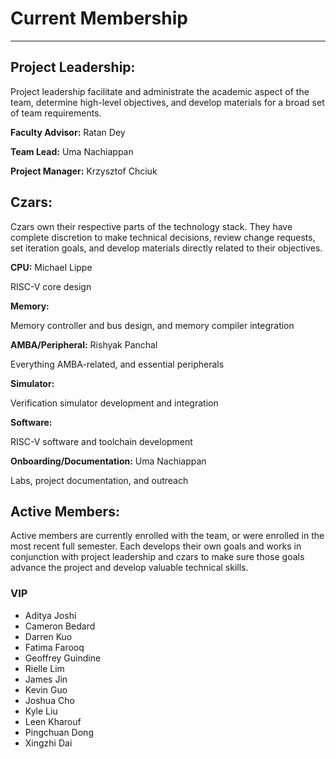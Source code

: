 # Current Membership

---

## Project Leadership:

Project leadership facilitate and administrate the academic aspect of the team,
determine high-level objectives, and develop materials for a broad set of
team requirements.

**Faculty Advisor:** Ratan Dey

**Team Lead:** Uma Nachiappan

**Project Manager:** Krzysztof Chciuk

## Czars:

Czars own their respective parts of the technology stack. They have complete
discretion to make technical decisions, review change requests, set iteration
goals, and develop materials directly related to their objectives.

**CPU:** Michael Lippe

RISC-V core design

**Memory:**

Memory controller and bus design, and memory compiler integration

**AMBA/Peripheral:** Rishyak Panchal

Everything AMBA-related, and essential peripherals

**Simulator:**

Verification simulator development and integration

**Software:**

RISC-V software and toolchain development

**Onboarding/Documentation:** Uma Nachiappan

Labs, project documentation, and outreach

## Active Members:

Active members are currently enrolled with the team, or were enrolled in the
most recent full semester. Each develops their own goals and works in
conjunction with project leadership and czars to make sure those goals advance
the project and develop valuable technical skills.

### VIP

  * Aditya Joshi
  * Cameron Bedard
  * Darren Kuo
  * Fatima Farooq
  * Geoffrey Guindine
  * Rielle Lim
  * James Jin
  * Kevin Guo
  * Joshua Cho
  * Kyle Liu
  * Leen Kharouf
  * Pingchuan Dong
  * Xingzhi Dai
